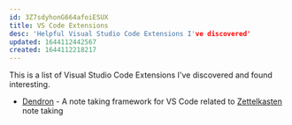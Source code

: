 ```yaml
---
id: 3Z7sdyhonG664afoiESUX
title: VS Code Extensions
desc: 'Helpful Visual Studio Code Extensions I've discovered'
updated: 1644112442567
created: 1644112218217
---
```


This is a list of Visual Studio Code Extensions I've discovered and found interesting.

- [Dendron](https://marketplace.visualstudio.com/items?itemName=dendron.dendron) - A note taking framework for VS Code related to [Zettelkasten](https://en.wikipedia.org/wiki/Zettelkasten) note taking